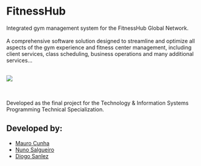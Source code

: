 
# FitnessHub
Integrated gym management system for the FitnessHub Global Network.<br><br>
A comprehensive software solution designed to streamline and optimize all aspects of the gym experience and fitness center management, including client services, class scheduling, business operations and many additional services...<br><br>

<img src="https://github.com/user-attachments/assets/cfb7f316-4544-49ce-a6e5-c8b451550767">

<br><br>
Developed as the final project for the Technology & Information Systems Programming Technical Specialization.

## Developed by:
<ul>
<li><a href="https://github.com/cunhamauro">Mauro Cunha</a></li>
<li><a href="https://github.com/nunosalg">Nuno Salgueiro</a></li>
<li><a href="https://github.com/dsanlez">Diogo Sanlez</a></li>
</ul>
